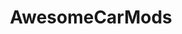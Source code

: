 ---
title: AwesomeCarMods
crosslinks:
- ATBGE
- UglyCarPictures
- Shitty_Car_Mods
- Battlecars
- livven
- vandwellers
- delusionalcraigslist
- cars
- furry
- RatRod
- gatekeeping
- ColoradoSprings
- Corvette
- Hookit
- pics
- gaming
- HelpMeFind
- redneckengineering
- heep
- WeirdWheels
---